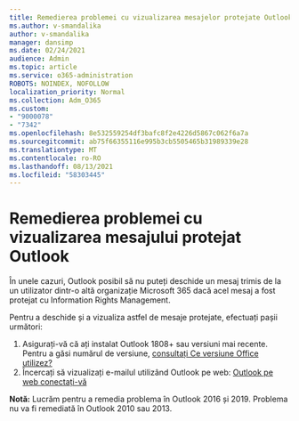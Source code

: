 ```yaml
---
title: Remedierea problemei cu vizualizarea mesajelor protejate Outlook
ms.author: v-smandalika
author: v-smandalika
manager: dansimp
ms.date: 02/24/2021
audience: Admin
ms.topic: article
ms.service: o365-administration
ROBOTS: NOINDEX, NOFOLLOW
localization_priority: Normal
ms.collection: Adm_O365
ms.custom:
- "9000078"
- "7342"
ms.openlocfilehash: 8e532559254df3bafc8f2e4226d5867c062f6a7a
ms.sourcegitcommit: ab75f66355116e995b3cb5505465b31989339e28
ms.translationtype: MT
ms.contentlocale: ro-RO
ms.lasthandoff: 08/13/2021
ms.locfileid: "58303445"
---
```

# <a name="fix-problem-viewing-protected-message-in-outlook"></a>Remedierea problemei cu vizualizarea mesajului protejat Outlook

În unele cazuri, Outlook posibil să nu puteți deschide un mesaj trimis de la un utilizator dintr-o altă organizație Microsoft 365 dacă acel mesaj a fost protejat cu Information Rights Management.

Pentru a deschide și a vizualiza astfel de mesaje protejate, efectuați pașii următori:

1. Asigurați-vă că ați instalat Outlook 1808+ sau versiuni mai recente. Pentru a găsi numărul de versiune, [consultați Ce versiune Office utilizez?](https://support.microsoft.com/office/about-office-what-version-of-office-am-i-using-932788b8-a3ce-44bf-bb09-e334518b8b19)
2. Încercați să vizualizați e-mailul utilizând Outlook pe web: [Outlook pe web conectați-vă](https://outlook.office365.com/mail/inbox)

**Notă:** Lucrăm pentru a remedia problema în Outlook 2016 și 2019. Problema nu va fi remediată în Outlook 2010 sau 2013.
